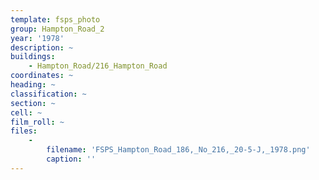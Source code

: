 ```yaml
---
template: fsps_photo
group: Hampton_Road_2
year: '1978'
description: ~
buildings:
    - Hampton_Road/216_Hampton_Road
coordinates: ~
heading: ~
classification: ~
section: ~
cell: ~
film_roll: ~
files:
    -
        filename: 'FSPS_Hampton_Road_186,_No_216,_20-5-J,_1978.png'
        caption: ''
---
```

